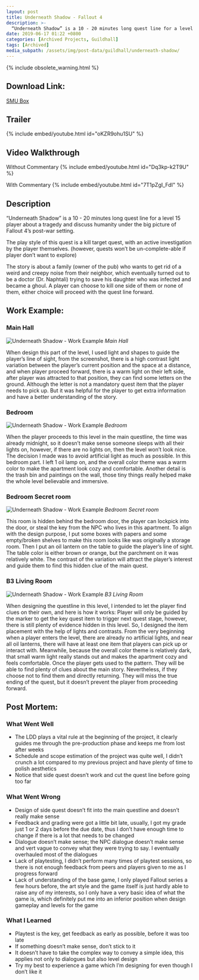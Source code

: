 ```yaml
---
layout: post
title: Underneath Shadow - Fallout 4
description: >-
  “Underneath Shadow” is a 10 - 20 minutes long quest line for a level 15 player about a tragedy and discuss humanity under the big picture of Fallout 4’s post-war setting.
date: 2019-06-17 01:22 +0800
categories: [Archived Projects, Guildhall]
tags: [Archived]
media_subpath: /assets/img/post-data/guildhall/underneath-shadow/
---
```


{% include obsolete_warning.html %}

## Download Link:
[SMU Box]

## Trailer
{% include embed/youtube.html id="oKZR9ohu1SU" %}

## Video Walkthrough
Without Commentary
{% include embed/youtube.html id="Dq3kp-k2T9U" %}

With Commentary
{% include embed/youtube.html id="7T1pZgI_FdI" %}

## Description
“Underneath Shadow” is a 10 - 20 minutes long quest line for a level 15 player about a tragedy and discuss humanity under the big picture of Fallout 4’s post-war setting.


The play style of this quest is a kill target quest, with an active investigation by the player themselves. (however, quests won’t be un-complete-able if player don’t want to explore)


The story is about a family (owner of the pub) who wants to get rid of a weird and creepy noise from their neighbor, which eventually turned out to be a doctor (Dr. Naphtali) trying to save his daughter who was infected and became a ghoul. A player can choose to kill one side of them or none of them, either choice will proceed with the quest line forward.

[SMU Box]: https://smu.box.com/s/lmixlqk1jrgi7kicawdo2z36b36iyada

## Work Example:
### Main Hall
![Underneath Shadow - Work Example](underneath_shadow_14.webp)
_Main Hall_

When design this part of the level, I used light and shapes to guide the player’s line of sight, from the screenshot, there is a high contrast light variation between the player’s current position and the space at a distance, and when player proceed forward, there is a warm light on their left side, after player was attracted to that position, they can find some letters on the ground. Although the letter is not a mandatory quest item that the player needs to pick up. But it was helpful for the player to get extra information and have a better understanding of the story.

### Bedroom
![Underneath Shadow - Work Example](underneath_shadow_15.webp)
_Bedroom_

When the player proceeds to this level in the main questline, the time was already midnight, so it doesn’t make sense someone sleeps with all their lights on, however, if there are no lights on, then the level won’t look nice. The decision I made was to avoid artificial light as much as possible. In this bedroom part. I left 1 oil lamp on, and the overall color theme was a warm color to make the apartment look cozy and comfortable. Another detail is the trash bin and paintings on the wall, those tiny things really helped make the whole level believable and immersive.

### Bedroom Secret room
![Underneath Shadow - Work Example](underneath_shadow_16.webp)
_Bedroom Secret room_

This room is hidden behind the bedroom door, the player can lockpick into the door, or steal the key from the NPC who lives in this apartment. To align with the design purpose, I put some boxes with papers and some empty/broken shelves to make this room looks like was originally a storage room. Then I put an oil lantern on the table to guide the player’s line of sight. The table color is either brown or orange, but the parchment on it was relatively white. The contrast of the variation will attract the player’s interest and guide them to find this hidden clue of the main quest.

### B3 Living Room
![Underneath Shadow - Work Example](underneath_shadow_17.webp)
_B3 Living Room_

When designing the questline in this level, I intended to let the player find clues on their own, and here is how it works: Player will only be guided by the marker to get the key quest item to trigger next quest stage, however, there is still plenty of evidence hidden in this level. So, I designed the item placement with the help of lights and contrasts. From the very beginning when a player enters the level, there are already no artificial lights, and near all oil lanterns, there will have at least one item that players can pick up or interact with. Meanwhile, because the overall color theme is relatively dark, that small warm light really stands out and makes the apartment cozy and feels comfortable. Once the player gets used to the pattern. They will be able to find plenty of clues about the main story. Nevertheless, if they choose not to find them and directly returning. They will miss the true ending of the quest, but it doesn’t prevent the player from proceeding forward.

## Post Mortem:
### What Went Well
- The LDD plays a vital rule at the beginning of the project, it clearly guides me through the pre-production phase and keeps me from lost after weeks
- Schedule and scope estimation of the project was quite well, I didn’t crunch a lot compared to my previous project and have plenty of time to polish aesthetics
- Notice that side quest doesn’t work and cut the quest line before going too far

### What Went Wrong

- Design of side quest doesn’t fit into the main questline and doesn’t really make sense
- Feedback and grading were got a little bit late, usually, I got my grade just 1 or 2 days before the due date, thus I don’t have enough time to change if there is a lot that needs to be changed
- Dialogue doesn’t make sense; the NPC dialogue doesn’t make sense and vert vague to convey what they were trying to say. I eventually overhauled most of the dialogues
- Lack of playtesting, I didn’t perform many times of playtest sessions, so there is not enough feedback from peers and players given to me as I progress forward
- Lack of understanding of the base game, I only played Fallout series a few hours before, the art style and the game itself is just hardly able to raise any of my interests, so I only have a very basic idea of what the game is, which definitely put me into an inferior position when design gameplay and levels for the game

### What I Learned
- Playtest is the key, get feedback as early as possible, before it was too late
- If something doesn’t make sense, don’t stick to it
- It doesn’t have to take the complex way to convey a simple idea, this applies not only to dialogues but also level design
- Try my best to experience a game which I’m designing for even though I don’t like it


